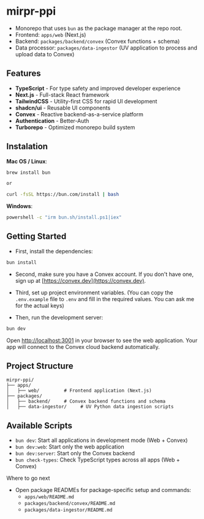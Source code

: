 # mirpr-ppi

- Monorepo that uses `bun` as the package manager at the repo root.
- Frontend: `apps/web` (Next.js)
- Backend: `packages/backend/convex` (Convex functions + schema)
- Data processor: `packages/data-ingestor` (UV application to process and upload data to Convex)


## Features

- **TypeScript** - For type safety and improved developer experience
- **Next.js** - Full-stack React framework
- **TailwindCSS** - Utility-first CSS for rapid UI development
- **shadcn/ui** - Reusable UI components
- **Convex** - Reactive backend-as-a-service platform
- **Authentication** - Better-Auth
- **Turborepo** - Optimized monorepo build system


## Instalation

**Mac OS / Linux**:
```bash
brew install bun

or

curl -fsSL https://bun.com/install | bash
```

**Windows**:
```bash
powershell -c "irm bun.sh/install.ps1|iex"
```


## Getting Started

- First, install the dependencies:

```bash
bun install
```

- Second, make sure you have a Convex account. If you don't have one, sign up at [https://convex.dev](https://convex.dev).

- Third, set up project environment variables. (You can copy the `.env.example` file to `.env` and fill in the required values. You can ask me for the actual keys)

- Then, run the development server:

```bash
bun dev
```

Open [http://localhost:3001](http://localhost:3001) in your browser to see the web application.
Your app will connect to the Convex cloud backend automatically.


## Project Structure

```
mirpr-ppi/
├── apps/
│   ├── web/         # Frontend application (Next.js)
├── packages/
│   ├── backend/     # Convex backend functions and schema
│   ├── data-ingestor/     # UV Python data ingestion scripts
```

## Available Scripts

- `bun dev`: Start all applications in development mode (Web + Convex)
- `bun dev:web`: Start only the web application
- `bun dev:server`: Start only the Convex backend
- `bun check-types`: Check TypeScript types across all apps (Web + Convex)

Where to go next
- Open package READMEs for package-specific setup and commands:
  - `apps/web/README.md`
  - `packages/backend/convex/README.md`
  - `packages/data-ingestor/README.md`
